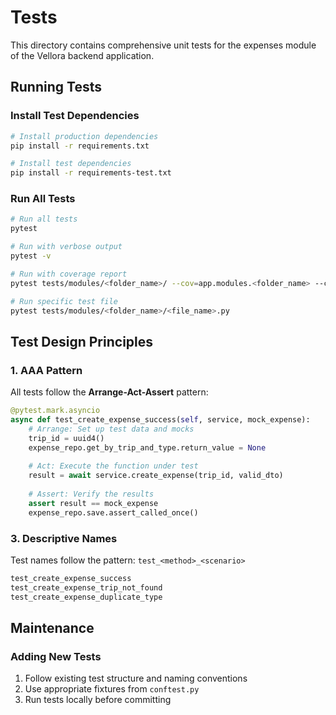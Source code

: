 # Tests

This directory contains comprehensive unit tests for the expenses module of the Vellora backend application.


## Running Tests

### Install Test Dependencies

```bash
# Install production dependencies
pip install -r requirements.txt

# Install test dependencies
pip install -r requirements-test.txt
```

### Run All Tests

```bash
# Run all tests
pytest

# Run with verbose output
pytest -v

# Run with coverage report
pytest tests/modules/<folder_name>/ --cov=app.modules.<folder_name> --cov-report=term-missing

# Run specific test file
pytest tests/modules/<folder_name>/<file_name>.py
```

## Test Design Principles

### 1. AAA Pattern
All tests follow the **Arrange-Act-Assert** pattern:
```python
@pytest.mark.asyncio
async def test_create_expense_success(self, service, mock_expense):
    # Arrange: Set up test data and mocks
    trip_id = uuid4()
    expense_repo.get_by_trip_and_type.return_value = None
    
    # Act: Execute the function under test
    result = await service.create_expense(trip_id, valid_dto)
    
    # Assert: Verify the results
    assert result == mock_expense
    expense_repo.save.assert_called_once()
```


### 3. Descriptive Names
Test names follow the pattern: `test_<method>_<scenario>`
```python
test_create_expense_success
test_create_expense_trip_not_found
test_create_expense_duplicate_type
```

## Maintenance

### Adding New Tests
1. Follow existing test structure and naming conventions
2. Use appropriate fixtures from `conftest.py`
5. Run tests locally before committing